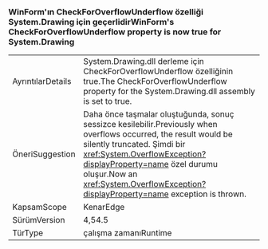 ### <a name="winforms-checkforoverflowunderflow-property-is-now-true-for-systemdrawing"></a><span data-ttu-id="b4715-101">WinForm'ın CheckForOverflowUnderflow özelliği System.Drawing için geçerlidir</span><span class="sxs-lookup"><span data-stu-id="b4715-101">WinForm's CheckForOverflowUnderflow property is now true for System.Drawing</span></span>

|   |   |
|---|---|
|<span data-ttu-id="b4715-102">Ayrıntılar</span><span class="sxs-lookup"><span data-stu-id="b4715-102">Details</span></span>|<span data-ttu-id="b4715-103">System.Drawing.dll derleme için CheckForOverflowUnderflow özelliğinin true.</span><span class="sxs-lookup"><span data-stu-id="b4715-103">The CheckForOverflowUnderflow property for the System.Drawing.dll assembly is set to true.</span></span>|
|<span data-ttu-id="b4715-104">Öneri</span><span class="sxs-lookup"><span data-stu-id="b4715-104">Suggestion</span></span>|<span data-ttu-id="b4715-105">Daha önce taşmalar oluştuğunda, sonuç sessizce kesilebilir.</span><span class="sxs-lookup"><span data-stu-id="b4715-105">Previously when overflows occurred, the result would be silently truncated.</span></span> <span data-ttu-id="b4715-106">Şimdi bir <xref:System.OverflowException?displayProperty=name> özel durumu oluşur.</span><span class="sxs-lookup"><span data-stu-id="b4715-106">Now an <xref:System.OverflowException?displayProperty=name> exception is thrown.</span></span>|
|<span data-ttu-id="b4715-107">Kapsam</span><span class="sxs-lookup"><span data-stu-id="b4715-107">Scope</span></span>|<span data-ttu-id="b4715-108">Kenar</span><span class="sxs-lookup"><span data-stu-id="b4715-108">Edge</span></span>|
|<span data-ttu-id="b4715-109">Sürüm</span><span class="sxs-lookup"><span data-stu-id="b4715-109">Version</span></span>|<span data-ttu-id="b4715-110">4,5</span><span class="sxs-lookup"><span data-stu-id="b4715-110">4.5</span></span>|
|<span data-ttu-id="b4715-111">Tür</span><span class="sxs-lookup"><span data-stu-id="b4715-111">Type</span></span>|<span data-ttu-id="b4715-112">çalışma zamanı</span><span class="sxs-lookup"><span data-stu-id="b4715-112">Runtime</span></span>|


